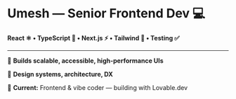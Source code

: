 # Umesh — Senior Frontend Dev 💻

**React ⚛️ • TypeScript 🧠 • Next.js ⚡ • Tailwind 🎨 • Testing ✅**

---

🚀 **Builds scalable, accessible, high-performance UIs**

🧩 **Design systems, architecture, DX**

💼 **Current:** Frontend & vibe coder — building with Lovable.dev
